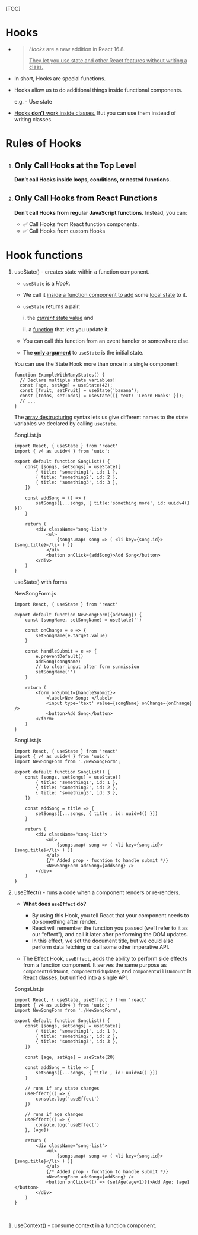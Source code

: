 [TOC]

# Hooks

- > *Hooks* are a new addition in React 16.8. 
  >
  > <u>They let you use state and other React features without writing a class.</u>

- In short, Hooks are special functions.

- Hooks allow us to do additional things inside functional components.

  e.g. - Use state

- <u>Hooks **don’t** work inside classes.</u> But you can use them instead of writing classes.

# Rules of Hooks

1. ## Only Call Hooks at the Top Level

   **Don’t call Hooks inside loops, conditions, or nested functions.**

2. ## Only Call Hooks from React Functions

   **Don’t call Hooks from regular JavaScript functions.** Instead, you can:

   - ✅ Call Hooks from React function components.
   - ✅ Call Hooks from custom Hooks

# Hook functions

1. useState() - creates state within a function component.

   - `useState` is a *Hook*. 

   - We call it <u>inside a function component to add</u> some <u>local state</u> to it.

   - `useState` returns a pair: 

     i. the <u>*current* state value</u> and 

     ii. a <u>function</u> that lets you update it.

   - You can call this function from an event handler or somewhere else.

   - The **<u>only argument</u>** to `useState` is the initial state. 

   

   You can use the State Hook more than once in a single component:

   ```react
   function ExampleWithManyStates() {
     // Declare multiple state variables!
     const [age, setAge] = useState(42);
     const [fruit, setFruit] = useState('banana');
     const [todos, setTodos] = useState([{ text: 'Learn Hooks' }]);
     // ...
   }
   ```

   The [array destructuring](https://developer.mozilla.org/en-US/docs/Web/JavaScript/Reference/Operators/Destructuring_assignment#Array_destructuring) syntax lets us give different names to the state variables we declared by calling `useState`. 

   

   SongList.js

   ```react
   import React, { useState } from 'react'
   import { v4 as uuidv4 } from 'uuid';
   
   export default function SongList() {
       const [songs, setSongs] = useState([
           { title: 'something1', id: 1 },
           { title: 'something2', id: 2 },
           { title: 'something3', id: 3 },
       ])
   
       const addSong = () => {
           setSongs([...songs, { title:'something more', id: uuidv4() }])
       }
   
       return (
           <div className="song-list">
               <ul>
                   {songs.map( song => ( <li key={song.id}>{song.title}</li> ) )}
               </ul>
               <button onClick={addSong}>Add Song</button>
           </div>
       )
   }
   ```

   

   useState() with forms

   

   NewSongForm.js

   ```react
   import React, { useState } from 'react'
   
   export default function NewSongForm({addSong}) {
       const [songName, setSongName] = useState('')
   
       const onChange = e => {
           setSongName(e.target.value)
       }
   
       const handleSubmit = e => {
           e.preventDefault()
           addSong(songName)
           // to clear input after form sunmission
           setSongName('')
       }
   
       return (
           <form onSubmit={handleSubmit}>
               <label>New Song: </label>
               <input type='text' value={songName} onChange={onChange} />
               <button>Add Song</button>
           </form>
       )
   }
   ```

   

   SongList.js

   ```react
   import React, { useState } from 'react'
   import { v4 as uuidv4 } from 'uuid';
   import NewSongForm from './NewSongForm';
   
   export default function SongList() {
       const [songs, setSongs] = useState([
           { title: 'something1', id: 1 },
           { title: 'something2', id: 2 },
           { title: 'something3', id: 3 },
       ])
   
       const addSong = title => {
           setSongs([...songs, { title , id: uuidv4() }])
       }
   
       return (
           <div className="song-list">
               <ul>
                   {songs.map( song => ( <li key={song.id}>{song.title}</li> ) )}
               </ul>
               {/* Added prop - fucntion to handle submit */}
               <NewSongForm addSong={addSong} />
           </div>
       )
   }
   ```

   

   

2. useEffect() - runs a code when a component renders or re-renders.
   - **What does `useEffect` do?** 

     - By using this Hook, you tell React that your component needs to do something after render. 
     - React will remember the function you passed (we’ll refer to it as our “effect”), and call it later after performing the DOM updates. 
     - In this effect, we set the document title, but we could also perform data fetching or call some other imperative API. 

     

   - The Effect Hook, `useEffect`, adds the ability to perform side effects from a function component. It serves the same purpose as `componentDidMount`, `componentDidUpdate`, and `componentWillUnmount` in React classes, but unified into a single API. 

   

   SongsList.js


   ```react
   import React, { useState, useEffect } from 'react'
   import { v4 as uuidv4 } from 'uuid';
   import NewSongForm from './NewSongForm';
   
   export default function SongList() {
       const [songs, setSongs] = useState([
           { title: 'something1', id: 1 },
           { title: 'something2', id: 2 },
           { title: 'something3', id: 3 },
       ])
   
       const [age, setAge] = useState(20)
   
       const addSong = title => {
           setSongs([...songs, { title , id: uuidv4() }])
       }
   
       // runs if any state changes
       useEffect(() => {
           console.log('useEffect')
       })
   
       // runs if age changes
       useEffect(() => {
           console.log('useEffect')
       }, [age])
   
       return (
           <div className="song-list">
               <ul>
                   {songs.map( song => ( <li key={song.id}>{song.title}</li> ) )}
               </ul>
               {/* Added prop - fucntion to handle submit */}
               <NewSongForm addSong={addSong} />
               <button onClick={() => {setAge(age+1)}}>Add Age: {age}</button>
           </div>
       )
   }
   ```

   

​		

1. useContext() - consume context in a function component.